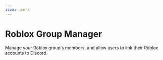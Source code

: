 ```yaml
---
icon: users
---
```


# Roblox Group Manager

Manage your Roblox group's members, and allow users to link their Roblox accounts to Discord.
